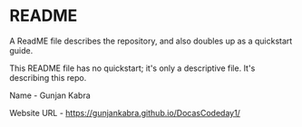 # README

A ReadME file describes the repository, and also doubles up as a quickstart guide.

This README file has no quickstart; it's only a descriptive file. It's describing this repo.

Name - Gunjan Kabra

Website URL - https://gunjankabra.github.io/DocasCodeday1/

